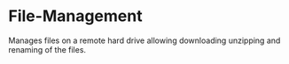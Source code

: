 # File-Management
Manages files on a remote hard drive allowing downloading unzipping and renaming of the files.
